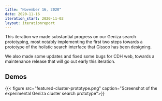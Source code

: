 ```yaml
---
title: "November 16, 2020"
date: 2020-11-16
iteration_start: 2020-11-02
layout: iterationreport
---
```


This iteration we made substantial progress on our Geniza search prototyping, most notably implementing the first two steps towards a prototype of the holistic search interface that Gissoo has been designing.

We also made some updates and fixed some bugs for CDH web, towards a maintenance release that will go out early this iteration. 

## Demos
{{< figure src="featured-cluster-prototype.png" caption="Screenshot of the experimental Geniza cluster search prototype">}}







